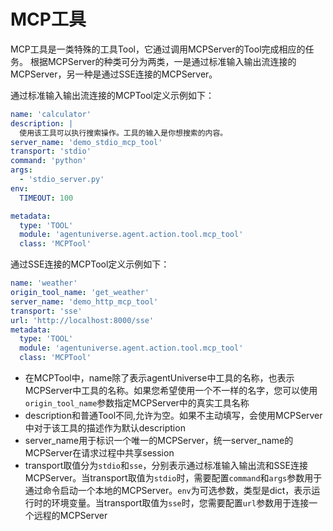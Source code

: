 # MCP工具

MCP工具是一类特殊的工具Tool，它通过调用MCPServer的Tool完成相应的任务。
根据MCPServer的种类可分为两类，一是通过标准输入输出流连接的MCPServer，另一种是通过SSE连接的MCPServer。

通过标准输入输出流连接的MCPTool定义示例如下：
```yaml
name: 'calculator'
description: |
  使用该工具可以执行搜索操作。工具的输入是你想搜索的内容。
server_name: 'demo_stdio_mcp_tool'
transport: 'stdio'
command: 'python'
args:
  - 'stdio_server.py'
env:
  TIMEOUT: 100

metadata:
  type: 'TOOL'
  module: 'agentuniverse.agent.action.tool.mcp_tool'
  class: 'MCPTool'
```

通过SSE连接的MCPTool定义示例如下：
```yaml
name: 'weather'
origin_tool_name: 'get_weather'
server_name: 'demo_http_mcp_tool'
transport: 'sse'
url: 'http://localhost:8000/sse'
metadata:
  type: 'TOOL'
  module: 'agentuniverse.agent.action.tool.mcp_tool'
  class: 'MCPTool'
```

- 在MCPTool中，name除了表示agentUniverse中工具的名称，也表示MCPServer中工具的名称。如果您希望使用一个不一样的名字，您可以使用`origin_tool_name`参数指定MCPServer中的真实工具名称
- description和普通Tool不同,允许为空。如果不主动填写，会使用MCPServer中对于该工具的描述作为默认description
- server_name用于标识一个唯一的MCPServer，统一server_name的MCPServer在请求过程中共享session
- transport取值分为`stdio`和`sse`，分别表示通过标准输入输出流和SSE连接MCPServer。当transport取值为`stdio`时，需要配置`command`和`args`参数用于通过命令启动一个本地的MCPServer。`env`为可选参数，类型是dict，表示运行时的环境变量。当transport取值为`sse`时，您需要配置`url`参数用于连接一个远程的MCPServer